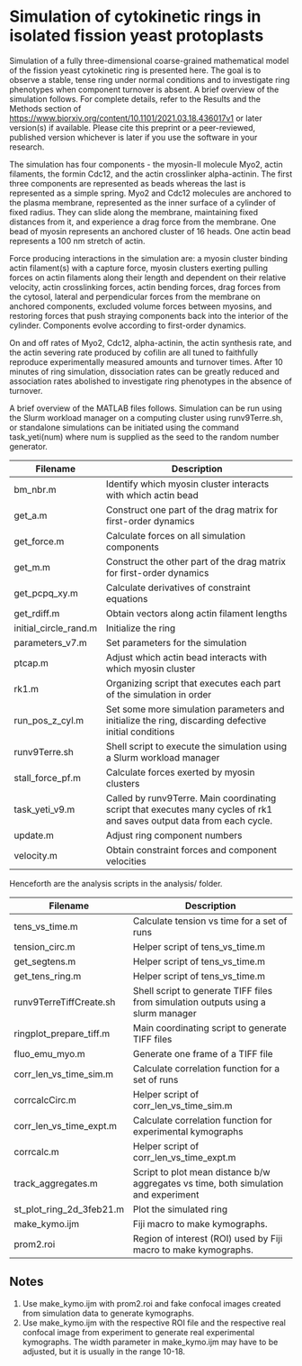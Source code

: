 # Simulation of cytokinetic rings in isolated fission yeast protoplasts

Simulation of a fully three-dimensional coarse-grained mathematical model of the
fission yeast cytokinetic ring is presented here. The goal is to observe a stable,
tense ring under normal conditions and to investigate ring phenotypes when component
turnover is absent. A brief overview of the simulation follows. For complete details,
refer to the Results and the Methods section of
https://www.biorxiv.org/content/10.1101/2021.03.18.436017v1 or later version(s) if
available. Please cite this preprint or a peer-reviewed, published version whichever
is later if you use the software in your research.

The simulation has four components - the myosin-II molecule Myo2, actin filaments,
the formin Cdc12, and the actin crosslinker alpha-actinin. The first three components
are represented as beads whereas the last is represented as a simple spring. Myo2 and Cdc12
molecules are anchored to the plasma membrane, represented as the inner surface of a cylinder
of fixed radius. They can slide along the membrane, maintaining fixed distances from it,
and experience a drag force from the membrane. One bead of myosin represents an anchored
cluster of 16 heads. One actin bead represents a 100 nm stretch of actin.

Force producing interactions in the simulation are: a myosin cluster binding actin filament(s)
with a capture force, myosin clusters exerting pulling forces on actin filaments along their length
and dependent on their relative velocity, actin crosslinking forces, actin bending forces, drag
forces from the cytosol, lateral and perpendicular forces from the membrane on anchored components,
excluded volume forces between myosins, and restoring forces that push straying components back into the
interior of the cylinder. Components evolve according to first-order dynamics.

On and off rates of Myo2, Cdc12, alpha-actinin, the actin synthesis rate, and the actin severing
rate produced by cofilin are all tuned to faithfully reproduce experimentally measured
amounts and turnover times. After 10 minutes of ring simulation, dissociation rates can be
greatly reduced and association rates abolished to investigate ring phenotypes in the
absence of turnover.

A brief overview of the MATLAB files follows. Simulation can be run using the Slurm workload
manager on a computing cluster using runv9Terre.sh, or standalone simulations can be initiated
using the command task_yeti(num) where num is supplied as the seed to the random number generator.

Filename | Description 
--- | ---
bm_nbr.m | Identify which myosin cluster interacts with which actin bead
get_a.m | Construct one part of the drag matrix for first-order dynamics
get_force.m | Calculate forces on all simulation components
get_m.m | Construct the other part of the drag matrix for first-order dynamics
get_pcpq_xy.m | Calculate derivatives of constraint equations
get_rdiff.m | Obtain vectors along actin filament lengths
initial_circle_rand.m | Initialize the ring
parameters_v7.m | Set parameters for the simulation
ptcap.m | Adjust which actin bead interacts with which myosin cluster
rk1.m | Organizing script that executes each part of the simulation in order
run_pos_z_cyl.m | Set some more simulation parameters and initialize the ring, discarding defective initial conditions
runv9Terre.sh | Shell script to execute the simulation using a Slurm workload manager
stall_force_pf.m | Calculate forces exerted by myosin clusters
task_yeti_v9.m | Called by runv9Terre. Main coordinating script that executes many cycles of rk1 and saves output data from each cycle.
update.m | Adjust ring component numbers
velocity.m | Obtain constraint forces and component velocities

Henceforth are the analysis scripts in the analysis/ folder.

Filename | Description 
--- | ---
tens_vs_time.m | Calculate tension vs time for a set of runs
tension_circ.m | Helper script of tens_vs_time.m
get_segtens.m | Helper script of tens_vs_time.m
get_tens_ring.m | Helper script of tens_vs_time.m
runv9TerreTiffCreate.sh | Shell script to generate TIFF files from simulation outputs using a slurm manager
ringplot_prepare_tiff.m | Main coordinating script to generate TIFF files
fluo_emu_myo.m | Generate one frame of a TIFF file
corr_len_vs_time_sim.m | Calculate correlation function for a set of runs
corrcalcCirc.m | Helper script of corr_len_vs_time_sim.m
corr_len_vs_time_expt.m | Calculate correlation function for experimental kymographs
corrcalc.m | Helper script of corr_len_vs_time_expt.m
track_aggregates.m | Script to plot mean distance b/w aggregates vs time, both simulation and experiment
st_plot_ring_2d_3feb21.m | Plot the simulated ring
make_kymo.ijm | Fiji macro to make kymographs.
prom2.roi | Region of interest (ROI) used by Fiji macro to make kymographs.

## Notes
1. Use make_kymo.ijm with prom2.roi and fake confocal images created from simulation data to generate kymographs.
2. Use make_kymo.ijm with the respective ROI file and the respective real confocal image from experiment to generate
real experimental kymographs. The width parameter in make_kymo.ijm may have to be adjusted, but it is usually in the range
10-18.